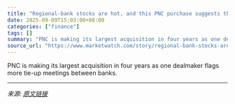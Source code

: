 ```yaml
---
title: "Regional-bank stocks are hot, and this PNC purchase suggests the rally can continue"
date: 2025-09-09T15:03:00+08:00
categories: ["finance"]
tags: []
summary: "PNC is making its largest acquisition in four years as one dealmaker flags more tie-up meetings between banks."
source_url: "https://www.marketwatch.com/story/regional-bank-stocks-are-hot-and-this-latest-merger-shows-why-the-rally-can-continue-13a8aaa6?mod=mw_rss_topstories"
---
```


PNC is making its largest acquisition in four years as one dealmaker flags more tie-up meetings between banks.

---

*来源: [原文链接](https://www.marketwatch.com/story/regional-bank-stocks-are-hot-and-this-latest-merger-shows-why-the-rally-can-continue-13a8aaa6?mod=mw_rss_topstories)*
